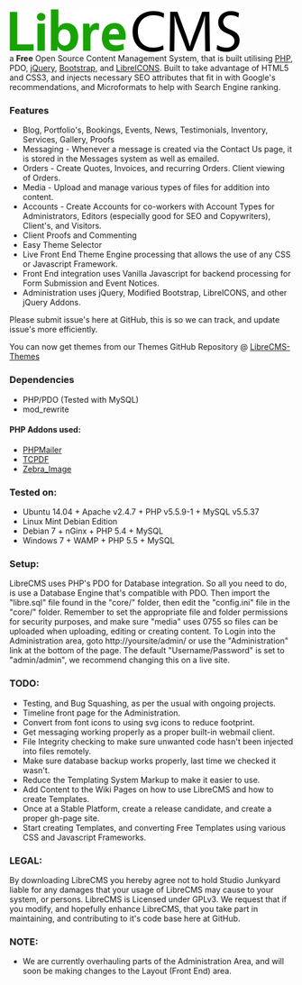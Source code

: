 ![Libr8](core/images/librecms.png)  
a **Free** Open Source Content Management System, that is built utilising [PHP](http://php.net/), PDO, [jQuery](http://jquery.com/), [Bootstrap](http://getbootstrap.com/), and [LibreICONS](https://github.com/StudioJunkyard/LibreICONS). Built to take advantage of HTML5 and CSS3, and injects necessary SEO attributes that fit in with Google's recommendations, and Microformats to help with Search Engine ranking.


### Features
* Blog, Portfolio's, Bookings, Events, News, Testimonials, Inventory, Services, Gallery, Proofs
* Messaging - Whenever a message is created via the Contact Us page, it is stored in the Messages system as well as emailed.
* Orders - Create Quotes, Invoices, and recurring Orders. Client viewing of Orders.
* Media - Upload and manage various types of files for addition into content.
* Accounts - Create Accounts for co-workers with Account Types for Administrators, Editors (especially good for SEO and Copywriters), Client's, and Visitors.
* Client Proofs and Commenting
* Easy Theme Selector
* Live Front End Theme Engine processing that allows the use of any CSS or Javascript Framework.
* Front End integration uses Vanilla Javascript for backend processing for Form Submission and Event Notices.
* Administration uses jQuery, Modified Bootstrap, LibreICONS, and other jQuery Addons.

Please submit issue's here at GitHub, this is so we can track, and update issue's more efficiently.

You can now get themes from our Themes GitHub Repository @ [LibreCMS-Themes](https://github.com/StudioJunkyard/LibreCMS-themes)

### Dependencies
* PHP/PDO (Tested with MySQL)
* mod_rewrite

#### PHP Addons used:
* [PHPMailer](https://github.com/PHPMailer/PHPMailer)
* [TCPDF](http://www.tcpdf.org/)
* [Zebra_Image](https://github.com/stefangabos/Zebra_Image)

### Tested on:
* Ubuntu 14.04 + Apache v2.4.7 + PHP v5.5.9-1 + MySQL v5.5.37
* Linux Mint Debian Edition
* Debian 7 + nGinx + PHP 5.4 + MySQL
* Windows 7 + WAMP + PHP 5.5 + MySQL

### Setup:
LibreCMS uses PHP's PDO for Database integration. So all you need to do, is use a Database Engine that's compatible with PDO. Then import the "libre.sql" file found in the "core/" folder, then edit the "config.ini" file in the "core/" folder.
Remember to set the appropriate file and folder permissions for security purposes, and make sure "media" uses 0755 so files can be uploaded when uploading, editing or creating content.
To Login into the Administration area, goto http://yoursite/admin/ or use the "Administration" link at the bottom of the page. The default "Username/Password" is set to "admin/admin", we recommend changing this on a live site. 

### TODO:
* Testing, and Bug Squashing, as per the usual with ongoing projects.
* Timeline front page for the Administration.
* Convert from font icons to using svg icons to reduce footprint.
* Get messaging working properly as a proper built-in webmail client.
* File Integrity checking to make sure unwanted code hasn't been injected into files remotely.
* Make sure database backup works properly, last time we checked it wasn't.
* Reduce the Templating System Markup to make it easier to use.
* Add Content to the Wiki Pages on how to use LibreCMS and how to create Templates.
* Once at a Stable Platform, create a release candidate, and create a proper gh-page site.
* Start creating Templates, and converting Free Templates using various CSS and Javascript Frameworks.

### LEGAL:
By downloading LibreCMS you hereby agree not to hold Studio Junkyard liable for any damages that your usage of LibreCMS may cause to your system, or persons. LibreCMS is Licensed under GPLv3. We request that if you modify, and hopefully enhance LibreCMS, that you take part in maintaining, and contributing to it's code base here at GitHub.

### NOTE:
* We are currently overhauling parts of the Administration Area, and will soon be making changes to the Layout (Front End) area.
